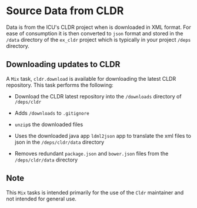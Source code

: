 # Source Data from CLDR

Data is from the ICU's CLDR project when is downloaded in XML format.  For ease of consumption it is then converted to `json` format and stored in the `/data` directory of the `ex_cldr` project which is typically in your project `/deps` directory.

## Downloading updates to CLDR

A `Mix` task, `cldr.download` is available for downloading the latest CLDR repository.  This task performs the following:

* Download the CLDR latest repository into the `/downloads` directory of `/deps/cldr`

* Adds `/downloads` to `.gitignore`

* `unzip`s the downloaded files

* Uses the downloaded java app `ldml2json` app to translate the xml files to json in the `/deps/cldr/data` directory

* Removes redundant `package.json` and `bower.json` files from the `/deps/cldr/data` directory

## Note

This `Mix` tasks is intended primarily for the use of the `Cldr` maintainer and not intended for general use.